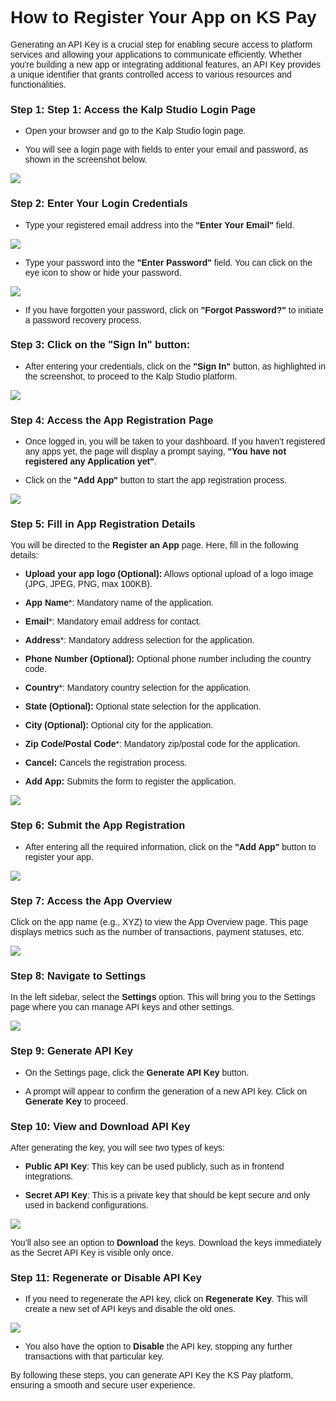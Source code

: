 <style>  body { font-family: "Source Sans 3", sans-serif!important; }</style>
<link href="https://fonts.googleapis.com/css2?family=Source+Sans+3:ital,wght@0,200..900;1,200..900&display=swap" rel="stylesheet">    
<link rel="stylesheet" href="https://fonts.googleapis.com/icon?family=Material+Icons">

# How to Register Your App on KS Pay

Generating an API Key is a crucial step for enabling secure access to platform services and allowing your applications to communicate efficiently. Whether you're building a new app or integrating additional features, an API Key provides a unique identifier that grants controlled access to various resources and functionalities.

### Step 1: **Step 1: Access the Kalp Studio Login Page**

-   Open your browser and go to the Kalp Studio login page.
    
-   You will see a login page with fields to enter your email and password, as shown in the screenshot below.

![](https://docs-images-kalp-studio.s3.ap-south-1.amazonaws.com/Audit+2/genAPI/ga1.png)
    

### Step 2: Enter Your Login Credentials

-   Type your registered email address into the **"Enter Your Email"** field.

![](https://docs-images-kalp-studio.s3.ap-south-1.amazonaws.com/Audit+2/genAPI/ga2.png)

-   Type your password into the **"Enter Password"** field. You can click on the eye icon to show or hide your password.

![](https://docs-images-kalp-studio.s3.ap-south-1.amazonaws.com/Audit+2/genAPI/ga3.png)
    

-   If you have forgotten your password, click on **"Forgot Password?"** to initiate a password recovery process.
    

### **Step 3: Click on the "Sign In" button:**

-   After entering your credentials, click on the **"Sign In"** button, as highlighted in the screenshot, to proceed to the Kalp Studio platform.

![](https://docs-images-kalp-studio.s3.ap-south-1.amazonaws.com/Audit+2/genAPI/ga4.png)
    

### Step 4: Access the App Registration Page

-   Once logged in, you will be taken to your dashboard. If you haven’t registered any apps yet, the page will display a prompt saying, **"You have not registered any Application yet"**.
    
-   Click on the **"Add App"** button to start the app registration process.

![](https://docs-images-kalp-studio.s3.ap-south-1.amazonaws.com/Audit+2/genAPI/ga5.png)

### Step 5: Fill in App Registration Details

You will be directed to the **Register an App** page. Here, fill in the following details:

-   **Upload your app logo (Optional):** Allows optional upload of a logo image (JPG, JPEG, PNG, max 100KB).
    
-   **App Name***: Mandatory name of the application.
    
-   **Email***: Mandatory email address for contact.
    
-   **Address***: Mandatory address selection for the application.
    
-   **Phone Number (Optional):** Optional phone number including the country code.
    
-   **Country***: Mandatory country selection for the application.
    
-   **State (Optional):** Optional state selection for the application.
    
-   **City (Optional):** Optional city for the application.
    
-   **Zip Code/Postal Code***: Mandatory zip/postal code for the application.
    
-   **Cancel:** Cancels the registration process.
    
-   **Add App:** Submits the form to register the application.

![](https://docs-images-kalp-studio.s3.ap-south-1.amazonaws.com/Audit+2/genAPI/ga6.png)
    

### Step 6: Submit the App Registration

-   After entering all the required information, click on the **"Add App"** button to register your app.

![](https://docs-images-kalp-studio.s3.ap-south-1.amazonaws.com/Audit+2/genAPI/ga7.png)
    

### Step 7: Access the App Overview

Click on the app name (e.g., XYZ) to view the App Overview page. This page displays metrics such as the number of transactions, payment statuses, etc.

![](https://docs-images-kalp-studio.s3.ap-south-1.amazonaws.com/Audit+2/genAPI/ga8.png)

### Step 8: Navigate to Settings

In the left sidebar, select the **Settings** option. This will bring you to the Settings page where you can manage API keys and other settings.

![](https://docs-images-kalp-studio.s3.ap-south-1.amazonaws.com/Audit+2/genAPI/ga9.png)

### Step 9: Generate API Key

-   On the Settings page, click the **Generate API Key** button.
    
-   A prompt will appear to confirm the generation of a new API key. Click on **Generate Key** to proceed.


### Step 10: View and Download API Key

After generating the key, you will see two types of keys:

-   **Public API Key**: This key can be used publicly, such as in frontend integrations.
    
-   **Secret API Key**: This is a private key that should be kept secure and only used in backend configurations.

![](https://docs-images-kalp-studio.s3.ap-south-1.amazonaws.com/Audit+2/genAPI/ga10.png)
    
    

You’ll also see an option to **Download** the keys. Download the keys immediately as the Secret API Key is visible only once.

### Step 11: Regenerate or Disable API Key

-   If you need to regenerate the API key, click on **Regenerate Key**. This will create a new set of API keys and disable the old ones.

![](https://docs-images-kalp-studio.s3.ap-south-1.amazonaws.com/Audit+2/genAPI/ga11.png)

-   You also have the option to **Disable** the API key, stopping any further transactions with that particular key.
    

By following these steps, you can generate API Key the KS Pay platform, ensuring a smooth and secure user experience.
